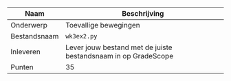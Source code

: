 | Naam         | Beschrijving                                                   |
|--------------|----------------------------------------------------------------|
| Onderwerp    | Toevallige bewegingen                                          |
| Bestandsnaam | `wk3ex2.py`                                                    |
| Inleveren    | Lever jouw bestand met de juiste bestandsnaam in op GradeScope |
| Punten       | 35                                                             |
